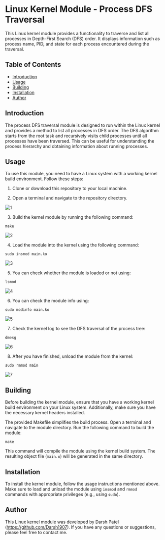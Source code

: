 # Linux Kernel Module - Process DFS Traversal

This Linux kernel module provides a functionality to traverse and list all processes in Depth-First Search (DFS) order. It displays information such as process name, PID, and state for each process encountered during the traversal.

## Table of Contents

- [Introduction](#introduction)
- [Usage](#usage)
- [Building](#building)
- [Installation](#installation)
- [Author](#author)

## Introduction

The process DFS traversal module is designed to run within the Linux kernel and provides a method to list all processes in DFS order. The DFS algorithm starts from the root task and recursively visits child processes until all processes have been traversed. This can be useful for understanding the process hierarchy and obtaining information about running processes.

## Usage

To use this module, you need to have a Linux system with a working kernel build environment. Follow these steps:

1. Clone or download this repository to your local machine.

2. Open a terminal and navigate to the repository directory.

 ![1](https://github.com/Darsh1907/Kernel-Developement/assets/118650412/942e49ec-06a9-4a6d-bc2c-877cc999c747)

3. Build the kernel module by running the following command:

```
make  
```

![2](https://github.com/Darsh1907/Kernel-Developement/assets/118650412/60405f90-48c5-4e0b-b0e1-7d38de6190f6)

4. Load the module into the kernel using the following command:

```
sudo insmod main.ko
```

![3](https://github.com/Darsh1907/Kernel-Developement/assets/118650412/a0a3af60-b7a0-4c40-8027-85e055f3706a)

5. You can check whether the module is loaded or not using:

```
lsmod
```

![4](https://github.com/Darsh1907/Kernel-Developement/assets/118650412/43884622-044c-4576-bec1-b50defd1328a)

6. You can check the module info using:

```
sudo modinfo main.ko
```

![5](https://github.com/Darsh1907/Kernel-Developement/assets/118650412/652e1f69-eba8-4f3c-8671-3f0d7e691eed)

7. Check the kernel log to see the DFS traversal of the process tree:

```
dmesg
```

![6](https://github.com/Darsh1907/Kernel-Developement/assets/118650412/87782076-620f-400a-afce-27148991a634)

8. After you have finished, unload the module from the kernel:

```
sudo rmmod main
```

![7](https://github.com/Darsh1907/Kernel-Developement/assets/118650412/3d8bcfd5-a73f-4842-a039-ec793e5499c3)


## Building

Before building the kernel module, ensure that you have a working kernel build environment on your Linux system. Additionally, make sure you have the necessary kernel headers installed.

The provided Makefile simplifies the build process. Open a terminal and navigate to the module directory. Run the following command to build the module:

```
make
```

This command will compile the module using the kernel build system. The resulting object file (`main.o`) will be generated in the same directory.

## Installation

To install the kernel module, follow the usage instructions mentioned above. Make sure to load and unload the module using `insmod` and `rmmod` commands with appropriate privileges (e.g., using `sudo`).

## Author

This Linux kernel module was developed by Darsh Patel (https://github.com/Darsh1907). If you have any questions or suggestions, please feel free to contact me.

